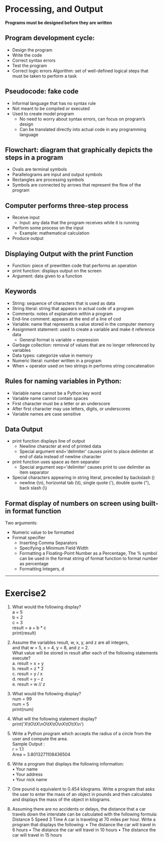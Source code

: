 # Processing, and Output  

**Programs must be designed before they are written**
## Program development cycle:
  * Design the program
  * Write the code
  * Correct syntax errors
  * Test the program
  * Correct logic errors
Algorithm: set of well-defined logical steps that must be taken to perform a task

## Pseudocode: fake code
* Informal language that has no syntax rule 
* Not meant to be compiled or executed
* Used to create model program
  - No need to worry about syntax errors, can focus on program’s design
  - Can be translated directly into actual code in any programming language

## Flowchart: diagram that graphically depicts the steps in a program
* Ovals are terminal symbols
* Parallelograms are input and output symbols
* Rectangles are processing symbols
* Symbols are connected by arrows that represent the flow of the program

## Computer performs three-step process
* Receive input
  - Input: any data that the program receives while it is running
* Perform some process on the input
  - Example: mathematical calculation
* Produce output

## Displaying Output with the print Function
* Function: piece of prewritten code that performs an operation
* print function: displays output on the screen
* Argument: data given to a function

## Keywords
* String: sequence of characters that is used as data
* String literal: string that appears in actual code of a program
* Comments: notes of explanation within a program
* End-line comment: appears at the end of a line of cod
* Variable: name that represents a value stored in the computer memory
* Assignment statement: used to create a variable and make it reference data
  - General format is variable = expression
* Garbage collection: removal of values that are no longer referenced by variables
* Data types: categorize value in memory
* Numeric literal: number written in a program
* When + operator used on two strings in performs string concatenation

  
## Rules for naming variables in Python:
* Variable name cannot be a Python key word 
* Variable name cannot contain spaces
* First character must be a letter or an underscore
* After first character may use letters, digits, or underscores
* Variable names are case sensitive


## Data Output
* print function displays line of output 
  - Newline character at end of printed data
  - Special argument end='delimiter' causes print to place delimiter at end of data instead of newline character
* print function uses space as item separator
  - Special argument sep='delimiter' causes print to use delimiter as item separator
* Special characters appearing in string literal, preceded by backslash (\)
  - newline (\n), horizontal tab (\t), single quote (\'), double quote (\"), back slash (\\)


## Format display of numbers on screen using built-in format function
Two arguments:
* Numeric value to be formatted
* Format specifier
  - Inserting Comma Separators
  - Specifying a Minimum Field Width
  - Formatting a Floating-Point Number as a Percentage, The % symbol can be used in the format string of format function to format number as percentage
  - Formatting Integers, d


-------------------

# Exercise2

1.	What would the following display? </br>
  a = 5 </br>
  b = 2 </br>
  c = 3 </br>
  result = a + b * c </br>
  print(result) </br>

2.	Assume the variables result, w, x, y, and z are all integers, </br> 
and that w = 5, x = 4, y = 8, and z = 2. </br>
What value will be stored in result after each of the following statements execute? </br>
   a. result = x + y </br>
   b. result = z * 2 </br>
   c. result = y / x </br>
   d. result = y – z </br>
   e. result = w // z </br>

3.	What would the following display? </br>
   num = 99 </br>
   num = 5 </br>
   print(num)</br>

4.	What will the following statement display? print('X\tO\tX\nO\tX\tO\nX\tO\tX\n')</br>

5.	Write a Python program which accepts the radius of a circle from the user and compute the area. </br>
    Sample Output :</br>
       r = 1.1</br>
       Area = 3.8013271108436504</br>

6.	Write a program that displays the following information: </br>
    • Your name </br>
    • Your address </br>
    • Your nick name</br>

7.	One pound is equivalent to 0.454 kilograms. Write a program that asks the user to enter the mass of an object in pounds and then calculates and displays the mass of the object in kilograms.</br>

8.	Assuming there are no accidents or delays, the distance that a car travels down the interstate can be calculated with the following formula: Distance 5 Speed 3 Time A car is traveling at 70 miles per hour. Write a program that displays the following: • The distance the car will travel in 6 hours • The distance the car will travel in 10 hours • The distance the car will travel in 15 hours</br>
